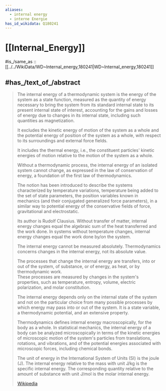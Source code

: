 ```yaml
---
aliases:
  - internal energy
  - interne Energie
has_id_wikidata: Q180241
---
```


# [[Internal_Energy]] 

#is_/same_as :: [[../../WikiData/WD~Internal_energy,180241|WD~Internal_energy,180241]] 

## #has_/text_of_/abstract 

> The internal energy of a thermodynamic system 
> is the energy of the system as a state function, 
> measured as the quantity of energy necessary 
> to bring the system from its standard internal state to its present internal state of interest, 
> accounting for the gains and losses of energy due to changes in its internal state, 
> including such quantities as magnetization. 
> 
> It excludes the kinetic energy of motion of the system as a whole 
> and the potential energy of position of the system as a whole, 
> with respect to its surroundings and external force fields. 
> 
> It includes the thermal energy, i.e., the constituent particles' kinetic energies of motion relative to the motion of the system as a whole. 
> 
> Without a thermodynamic process, the internal energy of an isolated system cannot change, 
> as expressed in the law of conservation of energy, 
> a foundation of the first law of thermodynamics. 
> 
> The notion has been introduced to describe the systems characterized by temperature variations, temperature being added to the set of state parameters, the position variables known in mechanics (and their conjugated generalized force parameters), in a similar way to potential energy of the conservative fields of force, gravitational and electrostatic. 
> 
> Its author is Rudolf Clausius. Without transfer of matter, 
> internal energy changes equal the algebraic sum of the heat transferred and the work done. 
> In systems without temperature changes, 
> internal energy changes equal the work done by/on the system.
>
> The internal energy cannot be measured absolutely. 
> Thermodynamics concerns changes in the internal energy, not its absolute value. 
> 
> The processes that change the internal energy are transfers, into or out of the system, 
> of substance, or of energy, as heat, or by thermodynamic work.  
> These processes are measured by changes in the system's properties, 
> such as temperature, entropy, volume, electric polarization, and molar constitution. 
> 
> The internal energy depends only on the internal state of the system 
> and not on the particular choice from many possible processes 
> by which energy may pass into or out of the system. 
> It is a state variable, a thermodynamic potential, and an extensive property.
>
> Thermodynamics defines internal energy macroscopically, for the body as a whole. In statistical mechanics, the internal energy of a body can be analyzed microscopically in terms of the kinetic energies of microscopic motion of the system's particles from translations, rotations, and vibrations, and of the potential energies associated with microscopic forces, including chemical bonds.
>
> The unit of energy in the International System of Units (SI) is the joule (J). The internal energy relative to the mass with unit J/kg is the specific internal energy. The corresponding quantity relative to the amount of substance with unit J/mol is the molar internal energy.
>
> [Wikipedia](https://en.wikipedia.org/wiki/Internal%20energy)